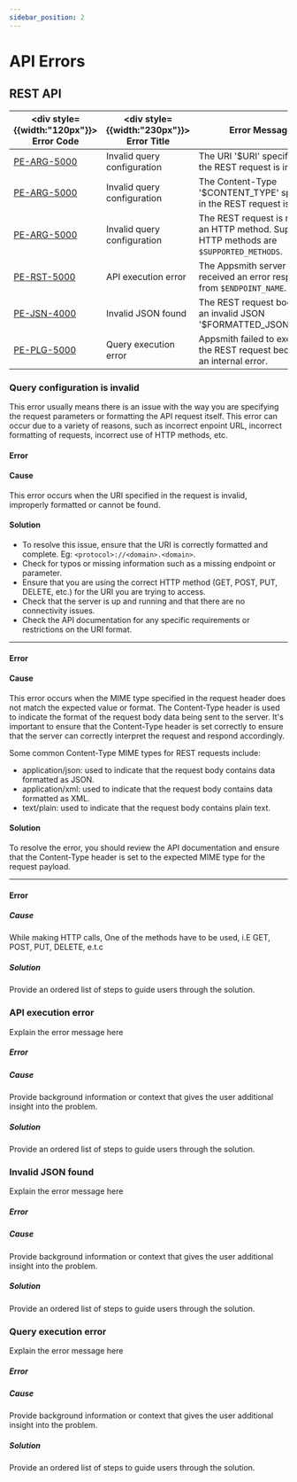 ```yaml
---
sidebar_position: 2
---
```

# API Errors

## REST API

|  <div style= {{width:"120px"}}> Error Code </div> | <div style= {{width:"230px"}}> Error Title </div>|  Error Message                              |
| -------------    | ----------                     | ------------------------------------- |
| [PE-ARG-5000](#error)   | Invalid query configuration | The URI '$URI' specified in the REST request is invalid.      |
| [PE-ARG-5000](#error-1) | Invalid query configuration | The Content-Type '$CONTENT_TYPE' specified in the REST request is invalid.  |
| [PE-ARG-5000](#error-2) | Invalid query configuration | The REST request is missing an HTTP method. Supported HTTP methods are `$SUPPORTED_METHODS`. |
| [PE-RST-5000](#error-3) | API execution error             | The Appsmith server received an error response from `$ENDPOINT_NAME`.|
| [PE-JSN-4000](#error-4) | Invalid JSON found             | The REST request body has an invalid JSON '$FORMATTED_JSON_BODY'. |
| [PE-PLG-5000](#error-5) | Query execution error             | Appsmith failed to execute the REST request because of an internal error. |


### Query configuration is invalid
This error usually means there is an issue with the way you are specifying the request parameters or formatting the API request itself. This error can occur due to a variety of reasons, such as incorrect enpoint URL, incorrect formatting of requests, incorrect use of HTTP methods, etc.

#### Error
<Message
messageContainerClassName="error"
messageContent="[PE-ARG-5000] The URI '$URI' specified in the REST request is invalid. "></Message>

#### Cause
This error occurs when the URI specified in the request is invalid, improperly formatted or cannot be found.

#### Solution
* To resolve this issue, ensure that the URI is correctly formatted and complete. Eg: `<protocol>://<domain>.<domain>`. 
* Check for typos or missing information such as a missing endpoint or parameter. 
* Ensure that you are using the correct HTTP method (GET, POST, PUT, DELETE, etc.) for the URI you are trying to access. 
* Check that the server is up and running and that there are no connectivity issues. 
* Check the API documentation for any specific requirements or restrictions on the URI format.

---
#### Error
<Message
messageContainerClassName="error"
messageContent="[PE-ARG-5000] The Content-Type '$CONTENT_TYPE' specified in the REST request is invalid."></Message>

#### Cause
This error occurs when the MIME type specified in the request header does not match the expected value or format. The Content-Type header is used to indicate the format of the request body data being sent to the server. It's important to ensure that the Content-Type header is set correctly to ensure that the server can correctly interpret the request and respond accordingly.

Some common Content-Type MIME types for REST requests include:
* application/json: used to indicate that the request body contains data formatted as JSON.
* application/xml: used to indicate that the request body contains data formatted as XML.
* text/plain: used to indicate that the request body contains plain text.

#### Solution
To resolve the error, you should review the API documentation and ensure that the Content-Type header is set to the expected MIME type for the request payload.

---
#### Error
<Message
messageContainerClassName="error"
messageContent="[PE-ARG-5000] HTTPMethod must be set."></Message>

##### Cause
While making HTTP calls, One of the methods have to be used, i.E GET, POST, PUT, DELETE, e.t.c

##### Solution
Provide an ordered list of steps to guide users through the solution.

### API execution error
Explain the error message here

##### Error
<Message
messageContainerClassName="error"
messageContent="[PE-RST-5000] The Appsmith server received an error response from your API."></Message>

##### Cause
Provide background information or context that gives the user additional insight into the problem.


##### Solution
Provide an ordered list of steps to guide users through the solution.


### Invalid JSON found
Explain the error message here

##### Error
<Message
messageContainerClassName="error"
messageContent="[PE-JSN-4000] Plugin failed to parse JSON {0}"></Message>

##### Cause
Provide background information or context that gives the user additional insight into the problem.


##### Solution
Provide an ordered list of steps to guide users through the solution.

### Query execution error
Explain the error message here

##### Error
<Message
messageContainerClassName="error"
messageContent="[PE-PLG-5000] Your API failed to execute."></Message>

##### Cause
Provide background information or context that gives the user additional insight into the problem.

##### Solution
Provide an ordered list of steps to guide users through the solution.


<!-- ### Missing URL

##### Error
<Message
messageContainerClassName="error"
messageContent="DEFAULT_REST_DATASOURCE is not correctly configured. Please fix the following and then re-run: [Missing URL.]"></Message>

##### Cause
This message indicates that the REST API's [URL](/core-concepts/connecting-to-data-sources/authentication/connect-to-apis#url) field in the API editor has been left empty.

##### Solution
This error can be fixed by providing a URL.


### Missing Client Secret, Client ID, Access Token URL

##### Error
<Message
messageContainerClassName="error"
messageContent="DEFAULT_REST_DATASOURCE is not correctly configured. Please fix the following and then re-run: [Missing Client Secret, Missing Client ID, Missing Access Token URL]"></Message>

##### Cause
This message indicates that the mentioned parameter fields - *Client Secret` , `Client ID` and `Access Token URL` have been left empty. These fields are available when you select **OAuth 2.0** option in the **Authentication Type** list. 

##### Solution
This error can be fixed by providing the Client secret, Client ID and the Access Token URL.

### Secret key required

##### Error
<Message
messageContainerClassName="error"
messageContent="Secret key is required when sending session details is switched on, and should be at least 32 characters in length."></Message>

##### Cause

This message indicates that you have select **Yes** in the **Send Appsmith signature header** list but the **Session Details Signature Key** field is empty.

##### Solution
This error can be resolved by filling in the **Session Details Signature Key** field or by selecting **No** option in the **Send Appsmith signature header** field. -->
